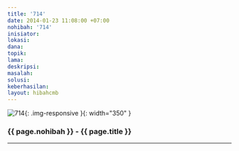 ```yaml
---
title: '714'
date: 2014-01-23 11:08:00 +07:00
nohibah: '714'
inisiator:
lokasi:
dana:
topik:
lama:
deskripsi:
masalah:
solusi:
keberhasilan:
layout: hibahcmb
---
```


![714](/static/img/hibahcmb/714.png){: .img-responsive }{: width="350" }

### {{ page.nohibah }} - {{ page.title }}

---
